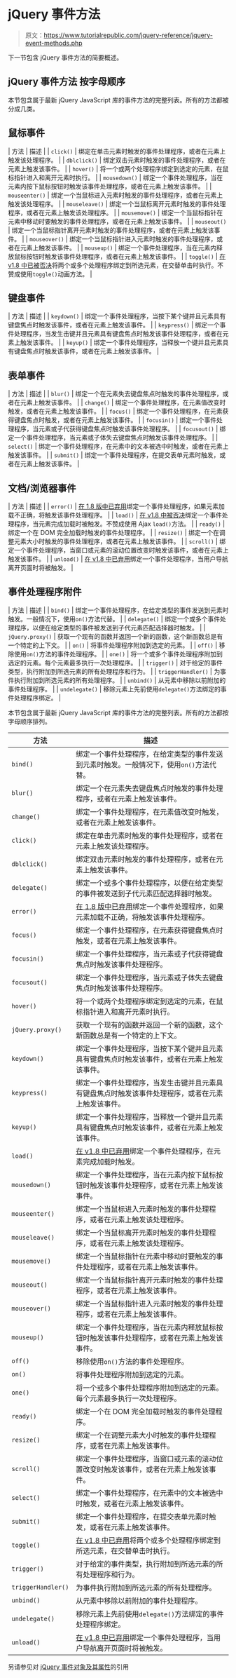 # jQuery 事件方法

> 原文：<https://www.tutorialrepublic.com/jquery-reference/jquery-event-methods.php>

下一节包含 jQuery 事件方法的简要概述。

## **jQuery 事件方法** 按字母顺序

本节包含属于最新 jQuery JavaScript 库的事件方法的完整列表。所有的方法都被分成几类。

## 鼠标事件

| 方法 | 描述 |
| `click()` | 绑定在单击元素时触发的事件处理程序，或者在元素上触发该处理程序。 |
| `dblclick()` | 绑定双击元素时触发的事件处理程序，或者在元素上触发该事件。 |
| `hover()` | 将一个或两个处理程序绑定到选定的元素，在鼠标指针进入和离开元素时执行。 |
| `mousedown()` | 绑定一个事件处理程序，当在元素内按下鼠标按钮时触发该事件处理程序，或者在元素上触发该事件。 |
| `mouseenter()` | 绑定一个当鼠标进入元素时触发的事件处理程序，或者在元素上触发该处理程序。 |
| `mouseleave()` | 绑定一个当鼠标离开元素时触发的事件处理程序，或者在元素上触发该处理程序。 |
| `mousemove()` | 绑定一个当鼠标指针在元素中移动时要触发的事件处理程序，或者在元素上触发该事件。 |
| `mouseout()` | 绑定一个当鼠标指针离开元素时触发的事件处理程序，或者在元素上触发该事件。 |
| `mouseover()` | 绑定一个当鼠标指针进入元素时触发的事件处理程序，或者在元素上触发该事件。 |
| `mouseup()` | 绑定一个事件处理程序，当在元素内释放鼠标按钮时触发该事件处理程序，或者在元素上触发该事件。 |
| `toggle()` | [在 v1.8 中已被否决](../definitions.php#deprecated "Deprecated in jQuery version 1.8")将两个或多个处理程序绑定到所选元素，在交替单击时执行。不赞成使用`toggle()`动画方法。 |

## 键盘事件

| 方法 | 描述 |
| `keydown()` | 绑定一个事件处理程序，当按下某个键并且元素具有键盘焦点时触发该事件，或者在元素上触发该事件。 |
| `keypress()` | 绑定一个事件处理程序，当发生击键并且元素具有键盘焦点时触发该事件处理程序，或者在元素上触发该事件。 |
| `keyup()` | 绑定一个事件处理程序，当释放一个键并且元素具有键盘焦点时触发该事件，或者在元素上触发该事件。 |

## 表单事件

| 方法 | 描述 |
| `blur()` | 绑定一个在元素失去键盘焦点时触发的事件处理程序，或者在元素上触发该事件。 |
| `change()` | 绑定一个事件处理程序，在元素值改变时触发，或者在元素上触发该事件。 |
| `focus()` | 绑定一个事件处理程序，在元素获得键盘焦点时触发，或者在元素上触发该事件。 |
| `focusin()` | 绑定一个事件处理程序，当元素或子代获得键盘焦点时触发该事件处理程序。 |
| `focusout()` | 绑定一个事件处理程序，当元素或子体失去键盘焦点时触发该事件处理程序。 |
| `select()` | 绑定一个事件处理程序，在元素中的文本被选中时触发，或者在元素上触发该事件。 |
| `submit()` | 绑定一个事件处理程序，在提交表单元素时触发，或者在元素上触发该事件。 |

## 文档/浏览器事件

| 方法 | 描述 |
| `error()` | [在 1.8 版中已弃用](../definitions.php#deprecated "Deprecated in jQuery version 1.8")绑定一个事件处理程序，如果元素加载不正确，将触发该事件处理程序。 |
| `load()` | [在 v1.8 中被否决](../definitions.php#deprecated "Deprecated in jQuery version 1.8")绑定一个事件处理程序，当元素完成加载时被触发。不赞成使用 Ajax `load()`方法。 |
| `ready()` | 绑定一个在 DOM 完全加载时触发的事件处理程序。 |
| `resize()` | 绑定一个在调整元素大小时触发的事件处理程序，或者在元素上触发该事件。 |
| `scroll()` | 绑定一个事件处理程序，当窗口或元素的滚动位置改变时触发该事件，或者在元素上触发该事件。 |
| `unload()` | [在 v1.8 中已弃用](../definitions.php#deprecated "Deprecated in jQuery version 1.8")绑定一个事件处理程序，当用户导航离开页面时将被触发。 |

## 事件处理程序附件

| 方法 | 描述 |
| `bind()` | 绑定一个事件处理程序，在给定类型的事件发送到元素时触发。一般情况下，使用`on()`方法代替。 |
| `delegate()` | 绑定一个或多个事件处理程序，以便在给定类型的事件被发送到子代元素匹配选择器时触发。 |
| `jQuery.proxy()` | 获取一个现有的函数并返回一个新的函数，这个新函数总是有一个特定的上下文。 |
| `on()` | 将事件处理程序附加到选定的元素。 |
| `off()` | 移除使用`on()`方法的事件处理程序。 |
| `one()` | 将一个或多个事件处理程序附加到选定的元素。每个元素最多执行一次处理程序。 |
| `trigger()` | 对于给定的事件类型，执行附加到所选元素的所有处理程序和行为。 |
| `triggerHandler()` | 为事件执行附加到所选元素的所有处理程序。 |
| `unbind()` | 从元素中移除以前附加的事件处理程序。 |
| `undelegate()` | 移除元素上先前使用`delegate()`方法绑定的事件处理程序绑定。 |

本节包含属于最新 jQuery JavaScript 库的事件方法的完整列表。所有的方法都按字母顺序排列。

| 方法 | 描述 |
| --- | --- |
| `bind()` | 绑定一个事件处理程序，在给定类型的事件发送到元素时触发。一般情况下，使用`on()`方法代替。 |
| `blur()` | 绑定一个在元素失去键盘焦点时触发的事件处理程序，或者在元素上触发该事件。 |
| `change()` | 绑定一个事件处理程序，在元素值改变时触发，或者在元素上触发该事件。 |
| `click()` | 绑定在单击元素时触发的事件处理程序，或者在元素上触发该处理程序。 |
| `dblclick()` | 绑定双击元素时触发的事件处理程序，或者在元素上触发该事件。 |
| `delegate()` | 绑定一个或多个事件处理程序，以便在给定类型的事件被发送到子代元素匹配选择器时触发。 |
| `error()` | [在 1.8 版中已弃用](../definitions.php#deprecated "Deprecated in jQuery version 1.8")绑定一个事件处理程序，如果元素加载不正确，将触发该事件处理程序。 |
| `focus()` | 绑定一个事件处理程序，在元素获得键盘焦点时触发，或者在元素上触发该事件。 |
| `focusin()` | 绑定一个事件处理程序，当元素或子代获得键盘焦点时触发该事件处理程序。 |
| `focusout()` | 绑定一个事件处理程序，当元素或子体失去键盘焦点时触发该事件处理程序。 |
| `hover()` | 将一个或两个处理程序绑定到选定的元素，在鼠标指针进入和离开元素时执行。 |
| `jQuery.proxy()` | 获取一个现有的函数并返回一个新的函数，这个新函数总是有一个特定的上下文。 |
| `keydown()` | 绑定一个事件处理程序，当按下某个键并且元素具有键盘焦点时触发该事件，或者在元素上触发该事件。 |
| `keypress()` | 绑定一个事件处理程序，当发生击键并且元素具有键盘焦点时触发该事件处理程序，或者在元素上触发该事件。 |
| `keyup()` | 绑定一个事件处理程序，当释放一个键并且元素具有键盘焦点时触发该事件，或者在元素上触发该事件。 |
| `load()` | [在 v1.8 中已弃用](../definitions.php#deprecated "Deprecated in jQuery version 1.8")绑定一个事件处理程序，在元素完成加载时触发。 |
| `mousedown()` | 绑定一个事件处理程序，当在元素内按下鼠标按钮时触发该事件处理程序，或者在元素上触发该事件。 |
| `mouseenter()` | 绑定一个当鼠标进入元素时触发的事件处理程序，或者在元素上触发该处理程序。 |
| `mouseleave()` | 绑定一个当鼠标离开元素时触发的事件处理程序，或者在元素上触发该处理程序。 |
| `mousemove()` | 绑定一个当鼠标指针在元素中移动时要触发的事件处理程序，或者在元素上触发该事件。 |
| `mouseout()` | 绑定一个当鼠标指针离开元素时触发的事件处理程序，或者在元素上触发该事件。 |
| `mouseover()` | 绑定一个当鼠标指针进入元素时触发的事件处理程序，或者在元素上触发该事件。 |
| `mouseup()` | 绑定一个事件处理程序，当在元素内释放鼠标按钮时触发该事件处理程序，或者在元素上触发该事件。 |
| `off()` | 移除使用`on()`方法的事件处理程序。 |
| `on()` | 将事件处理程序附加到选定的元素。 |
| `one()` | 将一个或多个事件处理程序附加到选定的元素。每个元素最多执行一次处理程序。 |
| `ready()` | 绑定一个在 DOM 完全加载时触发的事件处理程序。 |
| `resize()` | 绑定一个在调整元素大小时触发的事件处理程序，或者在元素上触发该事件。 |
| `scroll()` | 绑定一个事件处理程序，当窗口或元素的滚动位置改变时触发该事件，或者在元素上触发该事件。 |
| `select()` | 绑定一个事件处理程序，在元素中的文本被选中时触发，或者在元素上触发该事件。 |
| `submit()` | 绑定一个事件处理程序，在提交表单元素时触发，或者在元素上触发该事件。 |
| `toggle()` | [在 v1.8 中已弃用](../definitions.php#deprecated "Deprecated in jQuery version 1.8")将两个或多个处理程序绑定到所选元素，在交替单击时执行。 |
| `trigger()` | 对于给定的事件类型，执行附加到所选元素的所有处理程序和行为。 |
| `triggerHandler()` | 为事件执行附加到所选元素的所有处理程序。 |
| `unbind()` | 从元素中移除以前附加的事件处理程序。 |
| `undelegate()` | 移除元素上先前使用`delegate()`方法绑定的事件处理程序绑定。 |
| `unload()` | [在 v1.8 中已弃用](../definitions.php#deprecated "Deprecated in jQuery version 1.8")绑定一个事件处理程序，当用户导航离开页面时将被触发。 |

另请参见对 [jQuery 事件对象及其属性](jquery-event-object.php)的引用